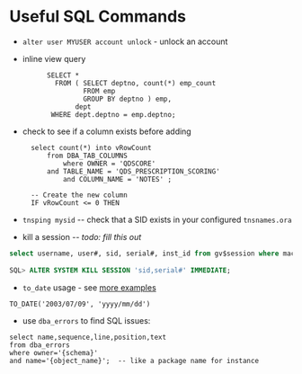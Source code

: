 # Useful SQL Commands

* `alter user MYUSER account unlock` - unlock an account
* inline view query
		
			SELECT * 
			  FROM ( SELECT deptno, count(*) emp_count
			         FROM emp
			         GROUP BY deptno ) emp,
			       dept
			 WHERE dept.deptno = emp.deptno;

* check to see if a column exists before adding

		select count(*) into vRowCount
			from DBA_TAB_COLUMNS
	    		where OWNER = 'QDSCORE'
			and TABLE_NAME = 'QDS_PRESCRIPTION_SCORING'
	        	and COLUMN_NAME = 'NOTES' ;
		
		-- Create the new column
		IF vRowCount <= 0 THEN

* `tnsping mysid` -- check that a SID exists in your configured `tnsnames.ora`
* kill a session -- _todo: fill this out_


```sql
select username, user#, sid, serial#, inst_id from gv$session where machine =
 
SQL> ALTER SYSTEM KILL SESSION 'sid,serial#' IMMEDIATE;
```

* `to_date` usage - see [more examples](http://www.techonthenet.com/oracle/functions/to_date.php)

```
TO_DATE('2003/07/09', 'yyyy/mm/dd')
```

* use `dba_errors` to find SQL issues:

```
select name,sequence,line,position,text
from dba_errors
where owner='{schema}'
and name='{object_name}';  -- like a package name for instance
```
